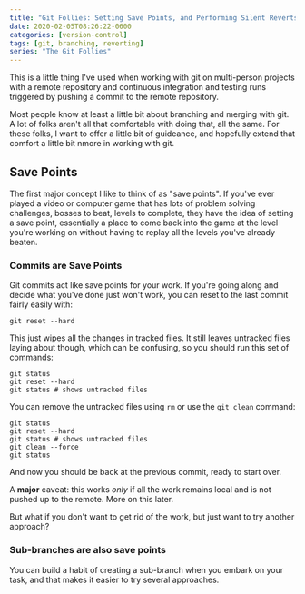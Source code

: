 ```yaml
---
title: "Git Follies: Setting Save Points, and Performing Silent Reverts"
date: 2020-02-05T08:26:22-0600
categories: [version-control]
tags: [git, branching, reverting]
series: "The Git Follies"
---
```


This is a little thing I've used when working with git on multi-person projects with a remote repository and continuous integration and testing runs triggered by pushing a commit to the remote repository.

Most people know at least a little bit about branching and merging with git. A lot of folks aren't all that comfortable with doing that, all the same. For these folks, I want to offer a little bit of guideance, and hopefully extend that comfort a little bit nmore in working with git.

## Save Points ##

The first major concept I like to think of as "save points". If you've ever played a video or computer game that has lots of problem solving challenges, bosses to beat, levels to complete, they have the idea of setting a save point, essentially a place to come back into the game at the level you're working on without having to replay all the levels you've already beaten.

### Commits are Save Points ###

Git commits act like save points for your work. If you're going along and decide what you've done just won't work, you can reset to the last commit fairly easily with:

``` shell
git reset --hard
```

This just wipes all the changes in tracked files. It still leaves untracked files laying about though, which can be confusing, so you should run this set of commands:

``` shell
git status
git reset --hard
git status # shows untracked files
```

You can remove the untracked files using `rm` or use the `git clean` command:

``` shell
git status
git reset --hard
git status # shows untracked files
git clean --force
git status
```

And now you should be back at the previous commit, ready to start over.

A **major** caveat: this works *only* if all the work remains local and is not pushed up to the remote. More on this later.

But what if you don't want to get rid of the work, but just want to try another approach?

### Sub-branches are also save points ###

You can build a habit of creating a sub-branch when you embark on your task, and that makes it easier to try several approaches.
